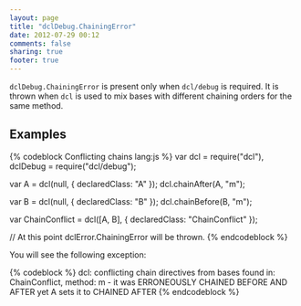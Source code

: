```yaml
---
layout: page
title: "dclDebug.ChainingError"
date: 2012-07-29 00:12
comments: false
sharing: true
footer: true
---
```


`dclDebug.ChainingError` is present only when `dcl/debug` is required. It is thrown when
`dcl` is used to mix bases with different chaining orders for the same method.

## Examples

{% codeblock Conflicting chains lang:js %}
var dcl = require("dcl"),
	dclDebug = require("dcl/debug");

var A = dcl(null, {
  declaredClass: "A"
});
dcl.chainAfter(A, "m");

var B = dcl(null, {
  declaredClass: "B"
});
dcl.chainBefore(B, "m");

var ChainConflict = dcl([A, B], {
  declaredClass: "ChainConflict"
});

// At this point dclError.ChainingError will be thrown.
{% endcodeblock %}

You will see the following exception:

{% codeblock %}
dcl: conflicting chain directives from bases found in: ChainConflict, method: m -
it was ERRONEOUSLY CHAINED BEFORE AND AFTER yet A sets it to CHAINED AFTER
{% endcodeblock %}

